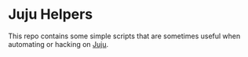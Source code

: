 # Juju Helpers

This repo contains some simple scripts that are sometimes useful when
automating or hacking on [Juju](https://jujucharms.com/).
